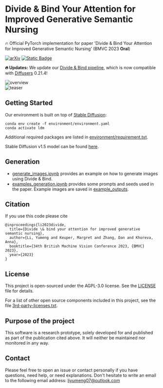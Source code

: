 
# Divide & Bind Your Attention for Improved Generative Semantic Nursing     

:fire:  Official PyTorch implementation for paper 'Divide & Bind Your Attention for Improved Generative Semantic Nursing' (BMVC 2023 **Oral**)


[![arXiv](https://img.shields.io/badge/arXiv-2210.10175-red)](https://arxiv.org/pdf/2307.10864.pdf)    [![Static Badge](https://img.shields.io/badge/Project%20Page-BMVC%20Oral-blue)](https://sites.google.com/view/divide-and-bind)

**:fire: Updates:** We update our [Divide & Bind pipeline](divide_and_bind/pipeline_divide_and_bind_latest.py), which is now compatible with [Diffusers](https://github.com/huggingface/diffusers) 0.21.4!

![overview](docs/overview.png)   
![teaser](docs/teaser.png)   


## Getting Started

Our environment is built on top of [Stable Diffusion](https://github.com/CompVis/stable-diffusion):
```
conda env create -f environment/environment.yaml  
conda activate ldm
```
Additional required packages are listed in [environment/requirement.txt](environment/requirement.txt).    

Stable Diffusion v1.5 model can be found [here](https://huggingface.co/runwayml/stable-diffusion-v1-5).

## Generation

 - [generate_images.ipynb](generate_images.ipynb) provides an example on how to generate images using Divide & Bind.
 -  [examples_generation.ipynb](examples_generation.ipynb) provides some prompts and seeds used in the paper. Example images are saved in [example_outputs](example_outputs).

## Citation
If you use this code please cite

```
@inproceedings{li2023divide,
  title={Divide \& bind your attention for improved generative semantic nursing},
  author={Li, Yumeng and Keuper, Margret and Zhang, Dan and Khoreva, Anna},
  booktitle={34th British Machine Vision Conference 2023, {BMVC} 2023},
  year={2023}
}
```


## License

This project is open-sourced under the AGPL-3.0 license. See the
[LICENSE](LICENSE) file for details.

For a list of other open source components included in this project, see the
file [3rd-party-licenses.txt](3rd-party-licenses.txt).


## Purpose of the project

This software is a research prototype, solely developed for and published as
part of the publication cited above. It will neither be
maintained nor monitored in any way.


## Contact
Please feel free to open an issue or contact personally if you have questions, need help, or need explanations. Don't hesitate to write an email to the following email address:
liyumeng07@outlook.com  
